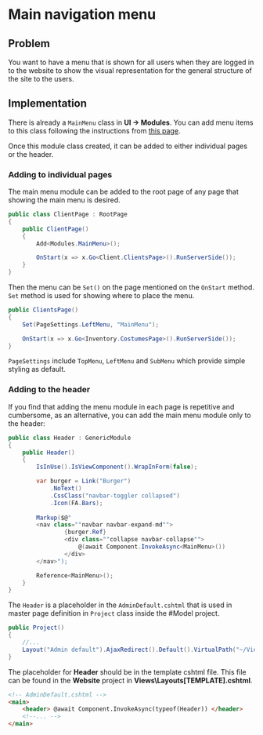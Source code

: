 # Main navigation menu

## Problem

You want to have a menu that is shown for all users when they are logged in to the website to show the visual representation for the general structure of the site to the users. 

## Implementation

There is already a `MainMenu` class in **UI -> Modules**. You can add menu items to this class following the instructions from [this page](https://www.msharp.co.uk/#/how-to/menus/creatingMenu).

Once this module class created, it can be added to either individual pages or the header.

### Adding to individual pages
  The main menu module can be added to the root page of any page that showing the main menu is desired.

```csharp
public class ClientPage : RootPage
{
    public ClientPage()
    {
        Add<Modules.MainMenu>();

        OnStart(x => x.Go<Client.ClientsPage>().RunServerSide());
    }
}
```
Then the menu can be `Set()` on the page mentioned on the `OnStart` method. `Set` method is used for showing where to place the menu.

```csharp
public ClientsPage()
{
    Set(PageSettings.LeftMenu, "MainMenu");

    OnStart(x => x.Go<Inventory.CostumesPage>().RunServerSide());
}
```

`PageSettings` include `TopMenu`, `LeftMenu` and `SubMenu` which provide simple styling as default.

### Adding to the header
If you find that adding the menu module in each page is repetitive and cumbersome, as an alternative, you can add the main menu module only to the header:

```csharp
public class Header : GenericModule
{
    public Header()
    {
        IsInUse().IsViewComponent().WrapInForm(false);

        var burger = Link("Burger")
            .NoText()
            .CssClass("navbar-toggler collapsed")
            .Icon(FA.Bars);
            
        Markup($@"
        <nav class=""navbar navbar-expand-md"">
                {burger.Ref}
                <div class=""collapse navbar-collapse"">
                    @(await Component.InvokeAsync<MainMenu>())
                </div>
        </nav>");

        Reference<MainMenu>();
    }
}
```
The `Header` is a placeholder in the `AdminDefault.cshtml` that is used in master page definition in `Project` class inside the #Model project.

```csharp
public Project()
{
    //...
    Layout("Admin default").AjaxRedirect().Default().VirtualPath("~/Views/Layouts/AdminDefault.cshtml");
}
```
The placeholder for **Header** should be in the template cshtml file. This file can be found in the **Website** project in **Views\Layouts\[TEMPLATE].cshtml**.
```html
<!-- AdminDefault.cshtml -->
<main>
    <header> @await Component.InvokeAsync(typeof(Header)) </header>
    <!--... -->
</main>
```